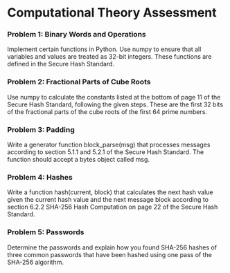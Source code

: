 # Computational Theory Assessment

### Problem 1: Binary Words and Operations
Implement certain functions in Python. Use numpy to ensure that all variables and values are treated as 32-bit integers. These functions are defined in the Secure Hash Standard.

### Problem 2: Fractional Parts of Cube Roots
Use numpy to calculate the constants listed at the bottom of page 11 of the Secure Hash Standard, following the given steps. These are the first 32 bits of the fractional parts of the cube roots of the first 64 prime numbers.

### Problem 3: Padding
Write a generator function block_parse(msg) that processes messages according to section 5.1.1 and 5.2.1 of the Secure Hash Standard. The function should accept a bytes object called msg.

### Problem 4: Hashes
Write a function hash(current, block) that calculates the next hash value given the current hash value and the next message block according to section 6.2.2 SHA-256 Hash Computation on page 22 of the Secure Hash Standard.

### Problem 5: Passwords
Determine the passwords and explain how you found SHA-256 hashes of three common passwords that have been hashed using one pass of the SHA-256 algorithm.

